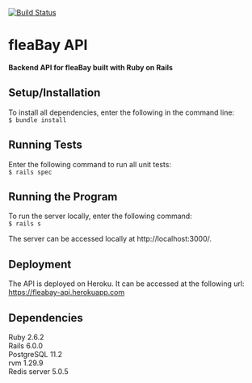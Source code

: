 [![Build Status](https://travis-ci.org/jchung722/fleaBay-api.svg?branch=master)](https://travis-ci.org/jchung722/fleaBay-api)
# fleaBay API

**Backend API for fleaBay built with Ruby on Rails**

## Setup/Installation
To install all dependencies, enter the following in the command line:  
```$ bundle install```

## Running Tests
Enter the following command to run all unit tests:   
```$ rails spec```

## Running the Program
To run the server locally, enter the following command:   
```$ rails s```

The server can be accessed locally at http://localhost:3000/.

## Deployment
The API is deployed on Heroku. It can be accessed at the following url:  
https://fleabay-api.herokuapp.com

## Dependencies
Ruby 2.6.2  
Rails 6.0.0  
PostgreSQL 11.2  
rvm 1.29.9  
Redis server 5.0.5